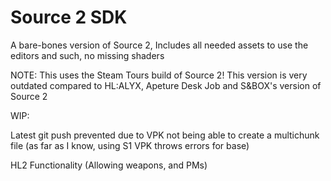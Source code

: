 # Source 2 SDK
A bare-bones version of Source 2, Includes all needed assets to use the editors and such, no missing shaders

NOTE: This uses the Steam Tours build of Source 2! This version is very outdated compared to HL:ALYX, Apeture Desk Job and S&BOX's version of Source 2

WIP: 

Latest git push prevented due to VPK not being able to create a multichunk file (as far as I know, using S1 VPK throws errors for base)

HL2 Functionality (Allowing weapons, and PMs)
